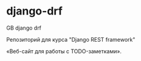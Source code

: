 # django-drf
GB django drf

Репозиторий для курса "Django REST framework"

«Веб-сайт для работы с TODO-заметками». 
